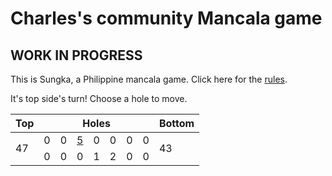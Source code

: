 # Charles's community Mancala game

## WORK IN PROGRESS

This is Sungka, a Philippine mancala game. Click here for the [rules](https://mancala.fandom.com/wiki/Sungka#Rules).

It's top side's turn! Choose a hole to move.

<table>
<thead>
<tr>
<th>Top</th>
<th colspan=7>Holes</th>
<th>Bottom</th>
</tr>
</thead>
<tbody>
<tr>
<td rowspan=2>47</td>
<td>0</td>
<td>0</td>
<td><a href="https://github.com/cbebe/chonka/issues/new?title=sungka%7Ctop%7C4&body=Just+push+%27Submit+new+issue%27+without+changing+the+title.+Please+wait+30+seconds+to+check+if+you+have+an+extra+move+or+let+someone+else+play+the+turn.">5</a></td>
<td>0</td>
<td>0</td>
<td>0</td>
<td>0</td>
<td rowspan=2>43</td>
</tr>
<tr>
<td>0</td>
<td>0</td>
<td>0</td>
<td>1</td>
<td>2</td>
<td>0</td>
<td>0</td>
</tr>
<tbody>
</table>

